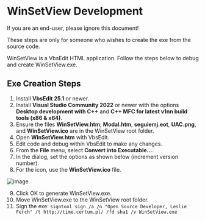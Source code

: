 # WinSetView Development

If you are an end-user, please ignore this document!

These steps are only for someone who wishes to create the exe from the source code.

WinSetView is a VbsEdit HTML application. Follow the steps below to debug and create WinSetView.exe.

## Exe Creation Steps

1. Install **VbsEdit 25.1** or newer.
2. Install **Visual Studio Community 2022** or newer with the options **Desktop development with C++** and **C++ MFC for latest v1nn build tools (x86 & x64)**.
3. Ensure the files **WinSetView.htm**, **Modal.htm**, **seguiemj.eot**, **UAC.png**, and **WinSetView.ico** are in the WinSetView root folder.
4. Open  **WinSetView.htm** with VbsEdit.
5. Edit code and debug within VbsEdit to make any changes.
6. From the **File** menu, select **Convert into Executable...**.
7. In the dialog, set the options as shown below (increment version number).
8. For the icon, use the **WinSetView.ico** file.

![image](https://github.com/user-attachments/assets/0ed6606a-1f6c-4f06-8613-b1e589a4b596)

9. Click OK to  generate WinSetView.exe.
10. Move WinSetView.exe to the WinSetView root folder.
11. Sign the exe: `signtool sign /a /n "Open Source Developer, Leslie Ferch" /t http://time.certum.pl/ /fd sha1 /v WinSetView.exe`
